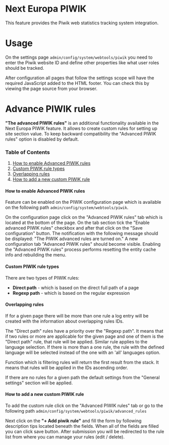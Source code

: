 Next Europa PIWIK
=================

This feature provides the Piwik web statistics tracking system integration.

Usage
=====
On the settings page `admin/config/system/webtools/piwik` you need to
enter the Piwik website ID and define other properties like what user
roles should be tracked.

After configuration all pages that follow the settings scope will have
the required JavaScript added to the HTML footer. You can check this by
viewing the page source from your browser.

Advance PIWIK rules
===================
**"The advanced PIWIK rules"** is an additional functionality available in the Next
Europa PIWIK feature. It allows to create custom rules for setting up
site section value.
To keep backward compatibility the "Advanced PIWIK rules" option is disabled
by default.

### Table of Contents
1. [How to enable Advanced PIWIK rules](#how-to-enable)
2. [Custom PIWIK rule types](#rule-types)
3. [Overlapping rules](#overlapping-rules)
4. [How to add a new custom PIWIK rule](#how-to-add-rule)

#### How to enable Advanced PIWIK rules <a name="how-to-enable"></a>
Feature can be enabled on the PIWIK configuration page which is available
on the following path `admin/config/system/webtools/piwik`.

On the configuration page click on the "Advanced PIWIK rules" tab which is located
at the bottom of the page. 
On the tab section tick the "Enable advanced PIWIK rules" checkbox and
after that click on the "Save configuration" button.
The notification with the following message should be displayed:
"The PIWIK advanced rules are turned on."
A new configuration tab "Advanced PIWIK rules" should become visible.
Enabling the "Advanced PIWIK rules" process performs resetting the
entity cache info and rebuilding the menu.

#### Custom PIWIK rule types <a name="rule-types"></a>
There are two types of PIWIK rules:
- **Direct path** - which is based on the direct full path of a page
- **Regexp path** - which is based on the regular expression
  
#### Overlapping rules <a name="overlapping-rules"></a>
If for a given page there will be more than one rule a log entry will be
created with the information about overlapping rules IDs.

The "Direct path" rules have a priority over the "Regexp path".
It means that if two rules or more are applicable for the given page and
one of them is the "Direct path" rule, that rule will be applied.
Similar rule applies to the language selection. If there is more
than a one rule, the rule with the defined language will be selected 
instead of the one with an 'all' languages option.

Function which is filtering rules will return the first result from
the stack. It means that rules will be applied in the IDs ascending order.

If there are no rules for a given path the default settings from the
"General settings" section will be applied.

#### How to add a new custom PIWIK rule <a name="how-to-add-rule"></a>
To add the custom rule click on the "Advanced PIWIK rules" tab or go to 
the following path `admin/config/system/webtools/piwik/advanced_rules`

Next click on the **"+ Add piwik rule"** and fill the form by following
description tips located beneath the fields.
When all of the fields are filled you can click save button.
After submission you will be redirected to the rule list from where you
can manage your rules (edit / delete).
